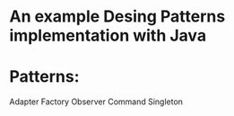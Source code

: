 # An example Desing Patterns implementation with Java
# Patterns:
  Adapter
  Factory
  Observer
  Command
  Singleton
